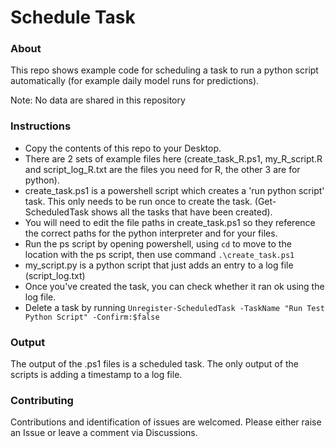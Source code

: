 # Schedule Task

### About
This repo shows example code for scheduling a task to run a python script automatically (for example daily model runs for predictions).

Note: No data are shared in this repository

### Instructions

* Copy the contents of this repo to your Desktop.
* There are 2 sets of example files here (create_task_R.ps1, my_R_script.R and script_log_R.txt are the files you need for R, the other 3 are for python).
* create_task.ps1 is a powershell script which creates a 'run python script' task. This only needs to be run once to create the task. (Get-ScheduledTask shows all the tasks that have been created).
* You will need to edit the file paths in create_task.ps1 so they reference the correct paths for the python interpreter and for your files.
* Run the ps script by opening powershell, using `cd` to move to the location with the ps script, then use command `.\create_task.ps1`
* my_script.py is a python script that just adds an entry to a log file (script_log.txt)
* Once you've created the task, you can check whether it ran ok using the log file.
* Delete a task by running `Unregister-ScheduledTask -TaskName "Run Test Python Script" -Confirm:$false`

### Output
The output of the .ps1 files is a scheduled task. The only output of the scripts is adding a timestamp to a log file.

### Contributing
Contributions and identification of issues are welcomed. Please either raise an Issue or leave a comment via Discussions.

